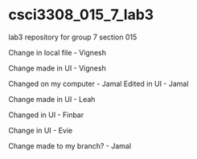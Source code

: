# csci3308_015_7_lab3

lab3 repository for group 7 section 015


Change in local file - Vignesh

Change made in UI - Vignesh

Changed on my computer - Jamal
Edited in UI - Jamal

Change made in UI - Leah

Changed in UI - Finbar

Change in UI - Evie


Change made to my branch? - Jamal
